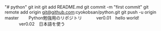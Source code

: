 "# python"  git init git add README.md git commit -m "first commit" git remote add origin git@github.com:cyokobsan/python.git git push -u origin master　　
Python勉強用のリポジトリ　　　
ver0.01　hello world! 　　　
ver0.02　日本語を使う　　　　

